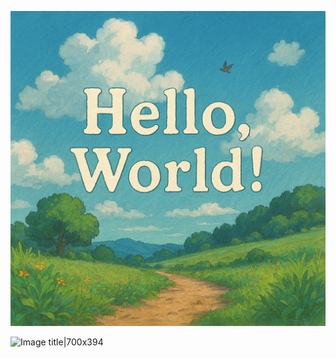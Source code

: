 

![](./images/image.png)




![Image title|700x394](https://www.codelikethewind.org/content/images/size/w2000/2022/05/hello_world.png)



